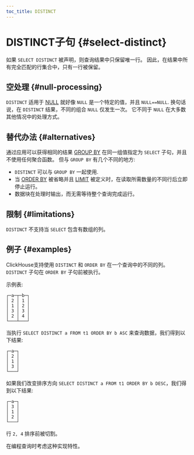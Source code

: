 ```yaml
---
toc_title: DISTINCT
---
```


# DISTINCT子句 {#select-distinct}

如果 `SELECT DISTINCT` 被声明，则查询结果中只保留唯一行。 因此，在结果中所有完全匹配的行集合中，只有一行被保留。

## 空处理 {#null-processing}

`DISTINCT` 适用于 [NULL](../../../sql-reference/syntax.md#null-literal) 就好像 `NULL` 是一个特定的值，并且 `NULL==NULL`. 换句话说，在 `DISTINCT` 结果，不同的组合 `NULL` 仅发生一次。 它不同于 `NULL` 在大多数其他情况中的处理方式。

## 替代办法 {#alternatives}

通过应用可以获得相同的结果 [GROUP BY](../../../sql-reference/statements/select/group-by.md) 在同一组值指定为 `SELECT` 子句，并且不使用任何聚合函数。 但与 `GROUP BY` 有几个不同的地方:

-   `DISTINCT` 可以与 `GROUP BY` 一起使用.
-   当 [ORDER BY](../../../sql-reference/statements/select/order-by.md) 被省略并且 [LIMIT](../../../sql-reference/statements/select/limit.md) 被定义时，在读取所需数量的不同行后立即停止运行。
-   数据块在处理时输出，而无需等待整个查询完成运行。

## 限制 {#limitations}

`DISTINCT` 不支持当 `SELECT` 包含有数组的列。

## 例子 {#examples}

ClickHouse支持使用 `DISTINCT` 和 `ORDER BY` 在一个查询中的不同的列。 `DISTINCT` 子句在 `ORDER BY` 子句前被执行。

示例表:

``` text
┌─a─┬─b─┐
│ 2 │ 1 │
│ 1 │ 2 │
│ 3 │ 3 │
│ 2 │ 4 │
└───┴───┘
```

当执行 `SELECT DISTINCT a FROM t1 ORDER BY b ASC` 来查询数据，我们得到以下结果:

``` text
┌─a─┐
│ 2 │
│ 1 │
│ 3 │
└───┘
```

如果我们改变排序方向 `SELECT DISTINCT a FROM t1 ORDER BY b DESC`，我们得到以下结果:

``` text
┌─a─┐
│ 3 │
│ 1 │
│ 2 │
└───┘
```

行 `2, 4` 排序前被切割。

在编程查询时考虑这种实现特性。
